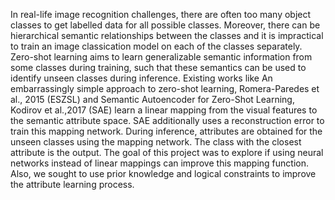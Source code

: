 In real-life image recognition challenges, there are often too many object classes to get
labelled data for all possible classes. Moreover, there can be hierarchical semantic
relationships between the classes and it is impractical to train an image classication model
on each of the classes separately. Zero-shot learning aims to learn generalizable semantic
information from some classes during training, such that these semantics can be used to
identify unseen classes during inference.
Existing works like An embarrassingly simple approach to zero-shot learning,
Romera-Paredes et al., 2015 (ESZSL) and Semantic Autoencoder for Zero-Shot Learning,
Kodirov et al.,2017 (SAE) learn a linear mapping from the visual features to the semantic
attribute space. SAE additionally uses a reconstruction error to train this mapping network.
During inference, attributes are obtained for the unseen classes using the mapping
network. The class with the closest attribute is the output.
The goal of this project was to explore if using neural networks instead of linear mappings
can improve this mapping function. Also, we sought to use prior knowledge and logical
constraints to improve the attribute learning process.
